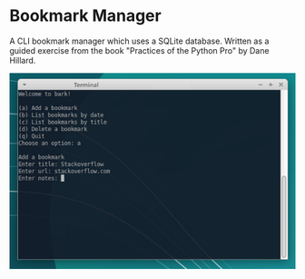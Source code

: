# Bookmark Manager

A CLI bookmark manager which uses a SQLite database. Written as a guided exercise from the book "Practices of the Python Pro" by Dane Hillard.

![screenshotx](screenshotx.png?raw=true "Bookmark Manager")